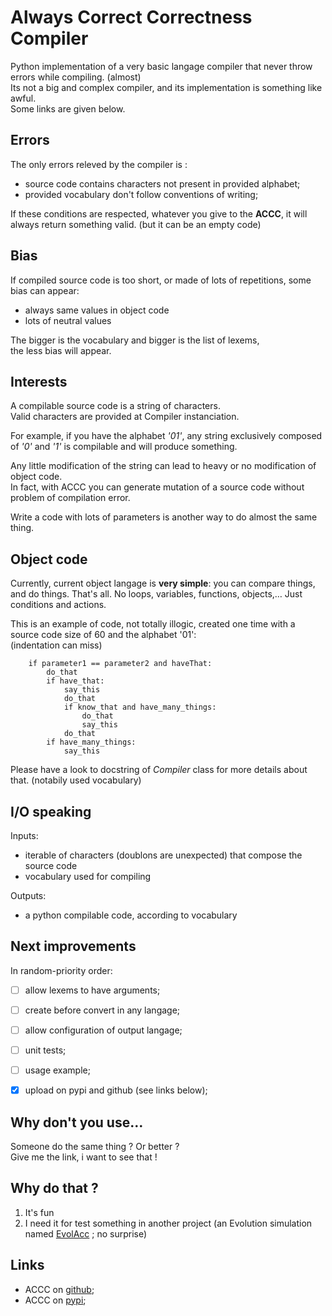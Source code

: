 # Always Correct Correctness Compiler
Python implementation of a very basic langage compiler that never throw errors while compiling. (almost)  
Its not a big and complex compiler, and its implementation is something like awful.  
Some links are given below.


## Errors
The only errors releved by the compiler is :
- source code contains characters not present in provided alphabet;
- provided vocabulary don't follow conventions of writing;

If these conditions are respected, whatever you give to the __ACCC__, it will always return something valid.
(but it can be an empty code)


## Bias
If compiled source code is too short, or made of lots of repetitions, 
some bias can appear:  
- always same values in object code  
- lots of neutral values  

The bigger is the vocabulary and bigger is the list of lexems,   
the less bias will appear.


## Interests
A compilable source code is a string of characters.  
Valid characters are provided at Compiler instanciation.  

For example, if you have the alphabet *'01'*, 
any string exclusively composed of *'0'* and *'1'* is compilable and will produce something.  

Any little modification of the string can lead to heavy or no modification of object code.  
In fact, with ACCC you can generate mutation of a source code without problem of compilation error.  

Write a code with lots of parameters is another way to do almost the same thing.


## Object code
Currently, current object langage is __very simple__: you can compare things, and do things.
That's all. No loops, variables, functions, objects,… Just conditions and actions.

This is an example of code, not totally illogic, created one time with a source code size of 60 and the alphabet '01':  
(indentation can miss)   

        if parameter1 == parameter2 and haveThat:
            do_that
            if have_that:
                say_this
                do_that
                if know_that and have_many_things:
                    do_that
                    say_this
                do_that
            if have_many_things:
                say_this

Please have a look to docstring of *Compiler* class for more details about that. (notabily used vocabulary)  


## I/O speaking
Inputs:
- iterable of characters (doublons are unexpected) that compose the source code  
- vocabulary used for compiling  

Outputs:  
- a python compilable code, according to vocabulary  


## Next improvements
In random-priority order:  
- [ ] allow lexems to have arguments;  
- [ ] create before convert in any langage;  
- [ ] allow configuration of output langage;    
- [ ] unit tests;  
- [ ] usage example;  
- [X] upload on pypi and github (see links below);  



## Why don't you use…
Someone do the same thing ? Or better ?  
Give me the link, i want to see that !


## Why do that ?
1. It's fun
2. I need it for test something in another project (an Evolution simulation named [EvolAcc](http://www.github.com/Aluriak/EvolAcc) ; no surprise)


## Links
- ACCC on [github](http://www.github.com/Aluriak/ACCC);  
- ACCC on [pypi](https://pypi.python.org/pypi/ACCC);  


